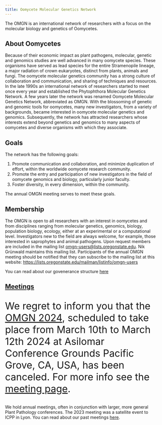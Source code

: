 ```yaml
---
title: Oomycete Molecular Genetics Network
---
```


The OMGN is an international network of researchers with a focus on the molecular biology and genetics of Oomycetes.


## About Oomycetes

Because of their economic impact as plant pathogens, molecular, genetic and
genomics studies are well advanced in many oomycete species. These organisms
have served as lead species for the entire Stramenopile lineage, a major
radiation of crown eukaryotes, distinct from plants, animals and fungi. The
oomycete molecular genetics community has a strong culture of collaboration and
communication, and sharing of techniques and resources. In the late 1990s an
international network of researchers started to meet once every year and
established the Phytophthora Molecular Genetics Network. A few years later the
network was renamed Oomycete Molecular Genetics Network, abbreviated as OMGN.
With the blossoming of genetic and genomic tools for oomycetes, many new
investigators, from a variety of backgrounds, became interested in oomycete
molecular genetics and genomics. Subsequently, the network has attracted
researchers whose interests extend beyond genetics and genomics to many aspects
of oomycetes and diverse organisms with which they associate. 

## Goals

The network has the following goals:

1. Promote communication and collaboration, and minimize duplication of effort,
   within the worldwide oomycete research community.
2. Promote the entry and participation of new investigators in the field of
   oomycete genomics and biology, particularly junior faculty.
3. Foster diversity, in every dimension, within the community.

The annual OMGN meeting serves to meet these goals.

## Membership

The OMGN is open to all researchers with an interest in oomycetes and from
disciplines ranging from molecular genetics, genomics, biology, population
biology, ecology, either at an experimental or a computational level.
Investigators new to the field are always welcome, for example, those
interested in saprophytes and animal pathogens. Upon request members are
included in the mailing list <omgn-users@lists.oregonstate.edu>. Nik Grünwald
maintains this mailing list. Participants of the annual OMGN meeting should be
notified that they can subscribe to the mailing list at this website:
<https://lists.oregonstate.edu/mailman/listinfo/omgn-users>

You can read about our govenerance structure [here](./governance/)

## [Meetings](/meetings/)

<div style="font-size: 2rem">

We regret to inform you that the [OMGN 2024](/meetings/2024/), scheduled to take place from March 10th to March 12th 2024 at Asilomar Conference Grounds Pacific Grove, CA, USA, has been canceled. For more info see the [meeting page](/meetings/2024/).

</div>


We hold annual meetings, often in conjunction with larger, more general Plant
Pathology conferences. The 2023 meeting was a satellite event to ICPP in Lyon.
You can read about our past meetings [here](/meetings/).



